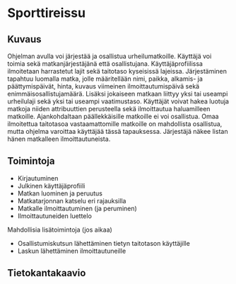 # Sporttireissu

## Kuvaus

Ohjelman avulla voi järjestää ja osallistua urheilumatkoille. Käyttäjä voi toimia sekä matkanjärjestäjänä että osallistujana. Käyttäjäprofiilissa ilmoitetaan harrastetut lajit sekä taitotaso kyseisissä lajeissa. Järjestäminen tapahtuu luomalla matka, jolle määritellään nimi, paikka, alkamis- ja päättymispäivät, hinta, kuvaus viimeinen ilmoittautumispäivä sekä enimmäisosallistujamäärä. Lisäksi jokaiseen matkaan liittyy yksi tai useampi urheilulaji sekä yksi tai useampi vaatimustaso. Käyttäjät voivat hakea luotuja matkoja niiden attribuuttien perusteella sekä ilmoittautua haluamilleen matkoille. Ajankohdaltaan päällekkäisille matkoille ei voi osallistua. Omaa ilmoitettua taitotasoa vastaamattomille matkoille on mahdollista osallistua, mutta ohjelma varoittaa käyttäjää tässä tapauksessa. Järjestäjä näkee listan hänen matkalleen ilmoittautuneista.

## Toimintoja

* Kirjautuminen
* Julkinen käyttäjäprofiili
* Matkan luominen ja peruutus
* Matkatarjonnan katselu eri rajauksilla
* Matkalle ilmoittautuminen (ja peruminen)
* Ilmoittautuneiden luettelo

Mahdollisia lisätoimintoja (jos aikaa)

* Osallistumiskutsun lähettäminen tietyn taitotason käyttäjille
* Laskun lähettäminen ilmoittautuneille

## Tietokantakaavio
